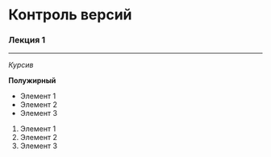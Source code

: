 # Контроль версий

### Лекция 1
---

*Курсив*

**Полужирный**

* Элемент 1
* Элемент 2
* Элемент 3

1. Элемент 1
2. Элемент 2
3. Элемент 3


